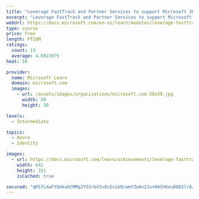 ```yaml
---
title: "Leverage FastTrack and Partner Services to support Microsoft 365"
excerpt: "Leverage FastTrack and Partner Services to support Microsoft 365"
webUrl: https://docs.microsoft.com/en-us/learn/modules/leverage-fasttrack-partner-services-to-support-microsoft-365/
type: course
price: Free
length: PT18M
ratings:
  count: 13
  average: 4.6923075
heat: 50

provider:
  name: Microsoft Learn
  domain: microsoft.com
  images:
    - url: /assets/images/organizations/microsoft.com-50x50.jpg
      width: 50
      height: 50

levels:
  - Intermediate

topics:
  - Azure
  - Identity

images:
  - url: https://docs.microsoft.com/learn/achievements/leverage-fasttrack-and-partner-services-to-support-microsoft-365-social.png
    width: 641
    height: 321
    isCached: true

secured: "qM1fLXwFYUmkahCMMq2YO3rbV3v0cEvib9/wmYZoAn2Ju+H45hKeu06D3lr8/qaQrg3mtmaQ7K/76xKrQkuUPeTZSH07tfHMOsWaeNIxO39G09HnejPlLAhNnP2EkrU+Eqv9p1JmtlC6tK8ZcQgjwWLLeJ47xMapfXE73TDADyTdluUQal4nFn3zm3dGttnc4V6w0ta4hvxlHjG3EIq8qcGP0vOoqvyVJhpNf2H+0Ajk5YvA+aHSidspAyiKG2UgiI8OQTA6knBbqVV2DlOpDNGYagnWJ6nOXWzBPmlTWLtGnfmtzPHS8kZkCeVZT3NHxSS+RyAHggclfhyhVjim4TfPtFGKUspwgSKZ697rGFHFvHj8i/e8rkHfKrYczOb65Nb4jBZSG5UiAPG93dp8wNI2nFwECe0sq6BJUhLqLcM=;686VxwrUbRIK/dZd/gKZvA=="
---
```



